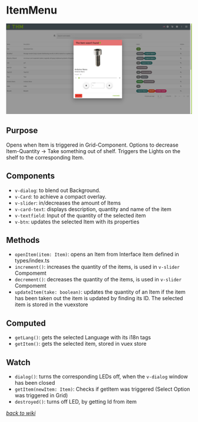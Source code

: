 # ItemMenu
![picture of itemMenu](../pictures/itemMenu.png)

## Purpose
Opens when Item is triggered in Grid-Component.
Options to decrease Item-Quantity -> Take something out of shelf.
Triggers the Lights on the shelf to the corresponding Item.

## Components
- `v-dialog`: to blend out Background.
- `v-Card`: to achieve a compact overlay.
- `v-slider`: in/decreases the amount of Items
- `v-card-text`: displays description, quantity and name of the item 
- `v-textfield`: Input of the quantity of the selected item
- `v-btn`: updates the selected Item with its properties

## Methods
- `openItem(item: Item)`: opens an Item from Interface Item defined in types/index.ts 
- `increment()`: increases the quantity of the items, is used in `v-slider` Compomemt
- `decrement()`: decreases the quantity of the items, is used in `v-slider` Compomemt
- `updateItem(take: boolean)`:  updates the quantity of an Item if the item has been taken out
  the item is updated by finding its ID. The selected item is stored in the vuexstore
## Computed
- `getLang()`: gets the selected Language with its i18n tags
- `getItem()`: gets the selected item, stored in vuex store
## Watch
- `dialog()`: turns the corresponding LEDs off, when the `v-dialog` window has been closed
- `getItem(newItem: Item)`: Checks if getItem was triggered (Select Option was triggered in Grid)
- `destroyed()`: turns off LED, by getting Id from item

[_back to wiki_](./)
